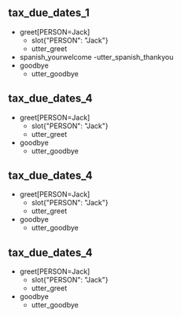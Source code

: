 
## tax_due_dates_1
* greet[PERSON=Jack]
  - slot{"PERSON": "Jack"}
  - utter_greet
* spanish_yourwelcome
  -utter_spanish_thankyou
* goodbye
  - utter_goodbye

## tax_due_dates_4
* greet[PERSON=Jack]
  - slot{"PERSON": "Jack"}
  - utter_greet
* goodbye
  - utter_goodbye

## tax_due_dates_4
* greet[PERSON=Jack]
  - slot{"PERSON": "Jack"}
  - utter_greet
* goodbye
  - utter_goodbye


## tax_due_dates_4
* greet[PERSON=Jack]
  - slot{"PERSON": "Jack"}
  - utter_greet
* goodbye
  - utter_goodbye
